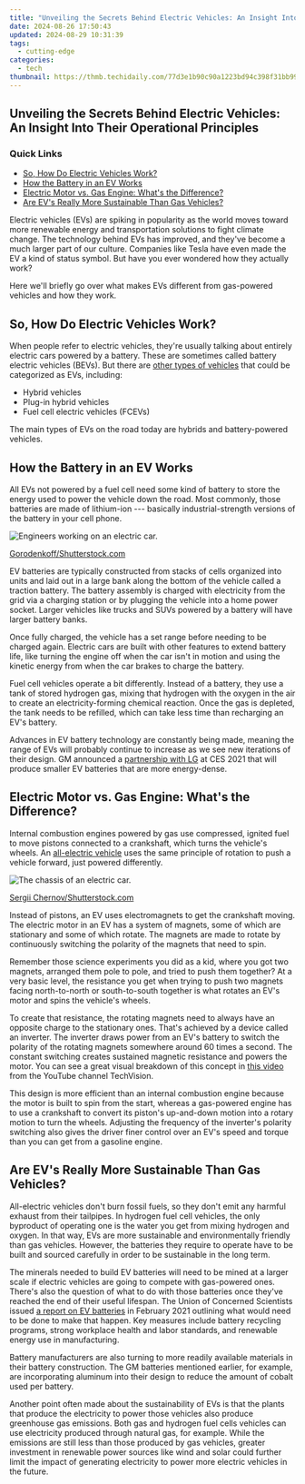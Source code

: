 ```yaml
---
title: "Unveiling the Secrets Behind Electric Vehicles: An Insight Into Their Operational Principles"
date: 2024-08-26 17:50:43
updated: 2024-08-29 10:31:39
tags:
  - cutting-edge
categories:
  - tech
thumbnail: https://thmb.techidaily.com/77d3e1b90c90a1223bd94c398f31bb9940ba742ed134b8bf4a5fe9e955fed55f.jpg
---
```


## Unveiling the Secrets Behind Electric Vehicles: An Insight Into Their Operational Principles

### Quick Links

* [So, How Do Electric Vehicles Work?](https://vimeo-videos.techidaily.com/updated-2024-approved-master-class-extracting-and-saving-vimeo-videos/)
* [How the Battery in an EV Works](https://extra-information.techidaily.com/a-film-producers-essential-guide-to-color-grading-with-standardized-luts/)
* [Electric Motor vs. Gas Engine: What's the Difference?](https://digital-screen-recording.techidaily.com/updated-in-2024-windows-screen-imaging-technique/)
* [Are EV's Really More Sustainable Than Gas Vehicles?](https://snapchat-videos.techidaily.com/new-2024-approved-unveiling-the-secret-flip-your-videos-on-snapchat/)

 Electric vehicles (EVs) are spiking in popularity as the world moves toward more renewable energy and transportation solutions to fight climate change. The technology behind EVs has improved, and they've become a much larger part of our culture. Companies like Tesla have even made the EV a kind of status symbol. But have you ever wondered how they actually work?

 Here we'll briefly go over what makes EVs different from gas-powered vehicles and how they work.

##  So, How Do Electric Vehicles Work?

 When people refer to electric vehicles, they're usually talking about entirely electric cars powered by a battery. These are sometimes called battery electric vehicles (BEVs). But there are [other types of vehicles](https://www.ucsusa.org/resources/comparing-electric-vehicles) that could be categorized as EVs, including:

* Hybrid vehicles
* Plug-in hybrid vehicles
* Fuel cell electric vehicles (FCEVs)

 The main types of EVs on the road today are hybrids and battery-powered vehicles.

##  How the Battery in an EV Works

 All EVs not powered by a fuel cell need some kind of battery to store the energy used to power the vehicle down the road. Most commonly, those batteries are made of lithium-ion --- basically industrial-strength versions of the battery in your cell phone.

![Engineers working on an electric car.](https://static1.howtogeekimages.com/wordpress/wp-content/uploads/2022/02/shutterstock_1455250127.jpg) 

[Gorodenkoff/Shutterstock.com](https://www.shutterstock.com/image-photo/team-automotive-engineers-working-on-electric-1455250127)

 EV batteries are typically constructed from stacks of cells organized into units and laid out in a large bank along the bottom of the vehicle called a traction battery. The battery assembly is charged with electricity from the grid via a charging station or by plugging the vehicle into a home power socket. Larger vehicles like trucks and SUVs powered by a battery will have larger battery banks.

 Once fully charged, the vehicle has a set range before needing to be charged again. Electric cars are built with other features to extend battery life, like turning the engine off when the car isn't in motion and using the kinetic energy from when the car brakes to charge the battery.

 Fuel cell vehicles operate a bit differently. Instead of a battery, they use a tank of stored hydrogen gas, mixing that hydrogen with the oxygen in the air to create an electricity-forming chemical reaction. Once the gas is depleted, the tank needs to be refilled, which can take less time than recharging an EV's battery.

 Advances in EV battery technology are constantly being made, meaning the range of EVs will probably continue to increase as we see new iterations of their design. GM announced a [partnership with LG](https://www.anrdoezrs.net/links/3607085/type/dlg/sid/UUhtgUeUpU206953/https://www.youtube.com/watch?v=jHhw6HPrNZ8) at CES 2021 that will produce smaller EV batteries that are more energy-dense.

##  Electric Motor vs. Gas Engine: What's the Difference?

 Internal combustion engines powered by gas use compressed, ignited fuel to move pistons connected to a crankshaft, which turns the vehicle's wheels. An [all-electric vehicle](https://afdc.energy.gov/vehicles/how-do-all-electric-cars-work) uses the same principle of rotation to push a vehicle forward, just powered differently.

![The chassis of an electric car.](https://static1.howtogeekimages.com/wordpress/wp-content/uploads/2022/02/shutterstock_1056802781.jpg) 

[Sergii Chernov/Shutterstock.com](https://www.shutterstock.com/image-photo/chassis-electric-hybrid-car-powertrain-maintenance-1056802781)

 Instead of pistons, an EV uses electromagnets to get the crankshaft moving. The electric motor in an EV has a system of magnets, some of which are stationary and some of which rotate. The magnets are made to rotate by continuously switching the polarity of the magnets that need to spin.

 Remember those science experiments you did as a kid, where you got two magnets, arranged them pole to pole, and tried to push them together? At a very basic level, the resistance you get when trying to push two magnets facing north-to-north or south-to-south together is what rotates an EV's motor and spins the vehicle's wheels.

 To create that resistance, the rotating magnets need to always have an opposite charge to the stationary ones. That's achieved by a device called an inverter. The inverter draws power from an EV's battery to switch the polarity of the rotating magnets somewhere around 60 times a second. The constant switching creates sustained magnetic resistance and powers the motor. You can see a great visual breakdown of this concept in [this video](https://www.anrdoezrs.net/links/3607085/type/dlg/sid/UUhtgUeUpU206953/https://www.youtube.com/watch?v=GHGXy%5FsjbgQ) from the YouTube channel TechVision.

 This design is more efficient than an internal combustion engine because the motor is built to spin from the start, whereas a gas-powered engine has to use a crankshaft to convert its piston's up-and-down motion into a rotary motion to turn the wheels. Adjusting the frequency of the inverter's polarity switching also gives the driver finer control over an EV's speed and torque than you can get from a gasoline engine.

##  Are EV's Really More Sustainable Than Gas Vehicles?

 All-electric vehicles don't burn fossil fuels, so they don't emit any harmful exhaust from their tailpipes. In hydrogen fuel cell vehicles, the only byproduct of operating one is the water you get from mixing hydrogen and oxygen. In that way, EVs are more sustainable and environmentally friendly than gas vehicles. However, the batteries they require to operate have to be built and sourced carefully in order to be sustainable in the long term.

 The minerals needed to build EV batteries will need to be mined at a larger scale if electric vehicles are going to compete with gas-powered ones. There's also the question of what to do with those batteries once they've reached the end of their useful lifespan. The Union of Concerned Scientists issued [a report on EV batteries](https://www.ucsusa.org/resources/ev-battery-recycling) in February 2021 outlining what would need to be done to make that happen. Key measures include battery recycling programs, strong workplace health and labor standards, and renewable energy use in manufacturing.

 Battery manufacturers are also turning to more readily available materials in their battery construction. The GM batteries mentioned earlier, for example, are incorporating aluminum into their design to reduce the amount of cobalt used per battery.

 Another point often made about the sustainability of EVs is that the plants that produce the electricity to power those vehicles also produce greenhouse gas emissions. Both gas and hydrogen fuel cells vehicles can use electricity produced through natural gas, for example. While the emissions are still less than those produced by gas vehicles, greater investment in renewable power sources like wind and solar could further limit the impact of generating electricity to power more electric vehicles in the future.

<ins class="adsbygoogle"
     style="display:block"
     data-ad-format="autorelaxed"
     data-ad-client="ca-pub-7571918770474297"
     data-ad-slot="1223367746"></ins>



<ins class="adsbygoogle"
     style="display:block"
     data-ad-client="ca-pub-7571918770474297"
     data-ad-slot="8358498916"
     data-ad-format="auto"
     data-full-width-responsive="true"></ins>
